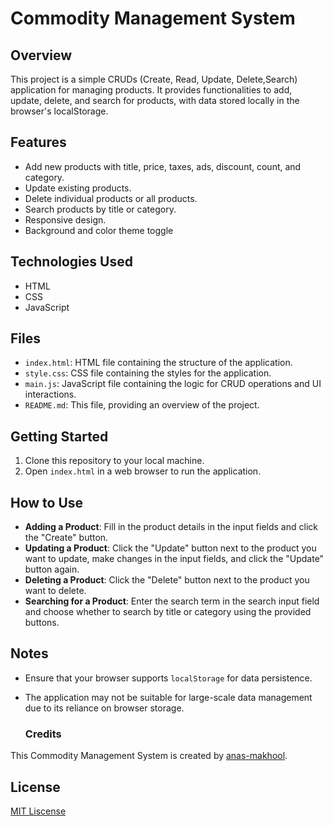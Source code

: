 # Commodity Management System

## Overview
This project is a simple CRUDs (Create, Read, Update, Delete,Search) application for managing products. It provides functionalities to add, update, delete, and search for products, with data stored locally in the browser's localStorage.

## Features
- Add new products with title, price, taxes, ads, discount, count, and category.
- Update existing products.
- Delete individual products or all products.
- Search products by title or category.
- Responsive design.
- Background and color theme toggle

## Technologies Used
- HTML
- CSS
- JavaScript

## Files
- `index.html`: HTML file containing the structure of the application.
- `style.css`: CSS file containing the styles for the application.
- `main.js`: JavaScript file containing the logic for CRUD operations and UI interactions.
- `README.md`: This file, providing an overview of the project.

## Getting Started
1. Clone this repository to your local machine.
2. Open `index.html` in a web browser to run the application.

## How to Use
- **Adding a Product**: Fill in the product details in the input fields and click the "Create" button.
- **Updating a Product**: Click the "Update" button next to the product you want to update, make changes in the input fields, and click the "Update" button again.
- **Deleting a Product**: Click the "Delete" button next to the product you want to delete.
- **Searching for a Product**: Enter the search term in the search input field and choose whether to search by title or category using the provided buttons.

## Notes
- Ensure that your browser supports `localStorage` for data persistence.
- The application may not be suitable for large-scale data management due to its reliance on browser storage.

  ### Credits
  
This Commodity Management System is created by [anas-makhool](https://github.com/anas-makhool).

## License 
[MIT Liscense](LICENSE)
